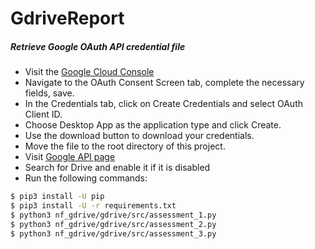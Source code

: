 # GdriveReport

##### Retrieve Google OAuth API credential file
- Visit the [Google Cloud Console](https://console.developers.google.com/apis/credentials)
- Navigate to the OAuth Consent Screen tab, complete the necessary fields, save.
- In the Credentials tab, click on Create Credentials and select OAuth Client ID.
- Choose Desktop App as the application type and click Create.
- Use the download button to download your credentials.
- Move the file to the root directory of this project.
- Visit [Google API page](https://console.developers.google.com/apis/library)
- Search for Drive and enable it if it is disabled
- Run the following commands:

```sh
$ pip3 install -U pip
$ pip3 install -U -r requirements.txt
$ python3 nf_gdrive/gdrive/src/assessment_1.py
$ python3 nf_gdrive/gdrive/src/assessment_2.py
$ python3 nf_gdrive/gdrive/src/assessment_3.py
```
